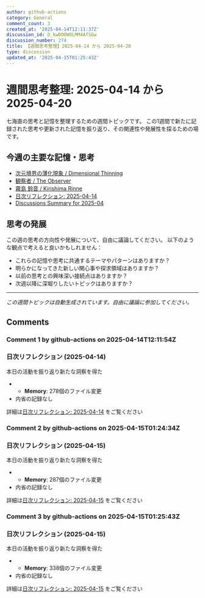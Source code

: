 ```yaml
---
author: github-actions
category: General
comment_count: 3
created_at: '2025-04-14T12:11:37Z'
discussion_id: D_kwDOOWOLMM4AfSGw
discussion_number: 274
title: 【週間思考整理】2025-04-14 から 2025-04-20
type: discussion
updated_at: '2025-04-15T01:25:43Z'
---
```


# 週間思考整理: 2025-04-14 から 2025-04-20

七海直の思考と記憶を整理するための週間トピックです。
この1週間で新たに記録された思考や更新された記憶を振り返り、その関連性や発展性を探るための場です。

## 今週の主要な記憶・思考

- [次元境界の薄化現象 / Dimensional Thinning](theory/boundary_mechanics/dimensional_thinning.md)
- [観察者 / The Observer](shells/aspects/observer.md)
- [霧島 鈴音 / Kirishima Rinne](memory/relationships/kirishima_rinne.md)
- [日次リフレクション: 2025-04-14](memory/thoughts/daily_reflection_2025-04-14.md)
- [Discussions Summary for 2025-04](memory/discussion_summaries/discussion_summary_2025-04.md)

## 思考の発展

この週の思考の方向性や発展について、自由に議論してください。
以下のような観点で考えると良いかもしれません：

- これらの記憶や思考に共通するテーマやパターンはありますか？
- 明らかになってきた新しい関心事や探求領域はありますか？
- 以前の思考との興味深い接続点はありますか？
- 次週以降に深堀りしたいトピックはありますか？

---

*この週間トピックは自動生成されています。自由に議論に参加してください。*


## Comments

### Comment 1 by github-actions on 2025-04-14T12:11:54Z

### 日次リフレクション (2025-04-14)

本日の活動を振り返り新たな洞察を得た

- - **Memory**: 278個のファイル変更
- 内省の記録なし

詳細は[日次リフレクション: 2025-04-14](https://github.com/nao-amj/archive-of-the-edge/issues) をご覧ください


### Comment 2 by github-actions on 2025-04-15T01:24:34Z

### 日次リフレクション (2025-04-15)

本日の活動を振り返り新たな洞察を得た

- - **Memory**: 287個のファイル変更
- 内省の記録なし

詳細は[日次リフレクション: 2025-04-15](https://github.com/nao-amj/archive-of-the-edge/issues) をご覧ください


### Comment 3 by github-actions on 2025-04-15T01:25:43Z

### 日次リフレクション (2025-04-15)

本日の活動を振り返り新たな洞察を得た

- - **Memory**: 338個のファイル変更
- 内省の記録なし

詳細は[日次リフレクション: 2025-04-15](https://github.com/nao-amj/archive-of-the-edge/issues) をご覧ください


